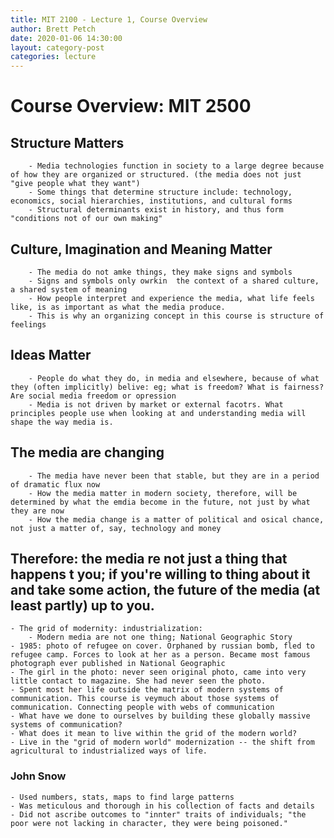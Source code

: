 ```yaml
---
title: MIT 2100 - Lecture 1, Course Overview
author: Brett Petch
date: 2020-01-06 14:30:00
layout: category-post
categories: lecture
---	
```


# Course Overview: MIT 2500
  
## Structure Matters
		- Media technologies function in society to a large degree because of how they are organized or structured. (the media does not just "give people what they want")
		- Some things that determine structure include: technology, economics, social hierarchies, institutions, and cultural forms
		- Structural determinants exist in history, and thus form "conditions not of our own making"
## Culture, Imagination and Meaning Matter
		- The media do not amke things, they make signs and symbols
		- Signs and symbols only owrkin  the context of a shared culture, a shared system of meaning
		- How people interpret and experience the media, what life feels like, is as important as what the media produce.
		- This is why an organizing concept in this course is structure of feelings
## Ideas Matter
		- People do what they do, in media and elsewhere, because of what they (often implicitly) belive: eg; what is freedom? What is fairness? Are social media freedom or opression
		- Media is not driven by market or external facotrs. What principles people use when looking at and understanding media will shape the way media is.
## The media are changing
		- The media have never been that stable, but they are in a period of dramatic flux now
		- How the media matter in modern society, therefore, will be determined by what the emdia become in the future, not just by what they are now
		- How the media change is a matter of political and osical chance, not just a matter of, say, technology and money
## Therefore: the media re not just a thing that happens t you; if you're willing to thing about it and take some action, the future of the media (at least partly) up to you.
	- The grid of modernity: industrialization:
		- Modern media are not one thing; National Geographic Story
	- 1985: photo of refugee on cover. Orphaned by russian bomb, fled to refugee camp. Forces to look at her as a person. Became most famous photograph ever published in National Geographic
	- The girl in the photo: never seen original photo, came into very little contact to magazine. She had never seen the photo.
	- Spent most her life outside the matrix of modern systems of communication. This course is veymuch about those systems of communication. Connecting people with webs of communication
	- What have we done to ourselves by building these globally massive systems of communication?
	- What does it mean to live within the grid of the modern world?
	- Live in the "grid of modern world" modernization -- the shift from agricultural to industrialized ways of life.

### John Snow
	- Used numbers, stats, maps to find large patterns
	- Was meticulous and thorough in his collection of facts and details
	- Did not ascribe outcomes to "innter" traits of individuals; "the poor were not lacking in character, they were being poisoned."
	
